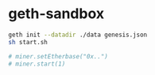 # geth-sandbox

```bash
geth init --datadir ./data genesis.json
sh start.sh

# miner.setEtherbase("0x..")
# miner.start(1)
```

